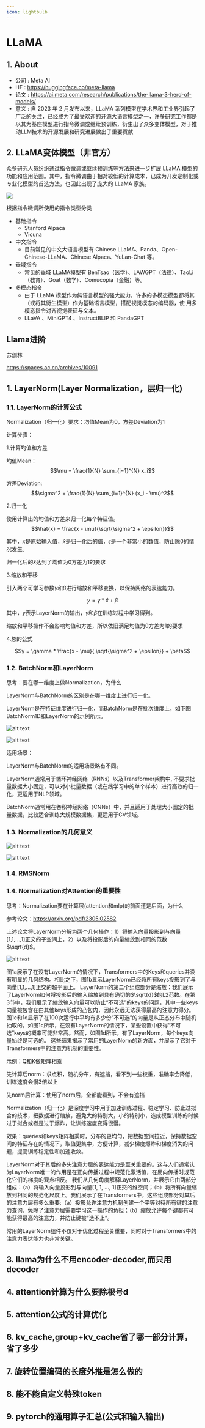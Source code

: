 ```yaml
---
icon: lightbulb
---
```

# LLaMA
## 1. About
- 公司 : Meta AI
- HF : https://huggingface.co/meta-llama
- 论文 : https://ai.meta.com/research/publications/the-llama-3-herd-of-models/
- 意义 : 自 2023 年 2 月发布以来，LLaMA 系列模型在学术界和工业界引起了广泛的关注，已经成为了最受欢迎的开源大语言模型之一，许多研究工作都是以其为基座模型进行指令微调或继续预训练，衍生出了众多变体模型，对于推动LLM技术的开源发展和研究进展做出了重要贡献

## 2. LLaMA变体模型（非官方）
众多研究人员纷纷通过指令微调或继续预训练等方法来进一步扩展 LLaMA 模型的功能和应用范围。其中，指令微调由于相对较低的计算成本，已成为开发定制化或专业化模型的首选方法，也因此出现了庞大的 LLaMA 家族。

![](images/llm_004.png)

根据指令微调所使用的指令类型分类
- 基础指令
    - Stanford Alpaca
    - Vicuna
- 中文指令
    - 目前常见的中文大语言模型有 Chinese LLaMA、Panda、Open-Chinese-LLaMA、Chinese Alpaca、YuLan-Chat 等。
- 垂域指令
    - 常见的垂域 LLaMA模型有 BenTsao（医学）、LAWGPT（法律）、TaoLi（教育）、Goat（数学）、Comucopia（金融）等。
- 多模态指令
    - 由于 LLaMA 模型作为纯语言模型的强大能力，许多的多模态模型都将其（或将其衍生模型）作为基础语言模型，搭配视觉模态的编码器，使
用多模态指令对齐视觉表征与文本。
    - LLaVA 、MiniGPT4 、InstructBLIP 和 PandaGPT


## Llama进阶
苏剑林

https://spaces.ac.cn/archives/10091
## 1. LayerNorm(Layer Normalization，层归一化)  
### 1.1. LayerNorm的计算公式
Normalization（归一化）要求：均值Mean为0，方差Deviation为1

计算步骤：

1.计算均值和方差

均值Mean：
$$\mu = \frac{1}{N} \sum_{i=1}^{N} x_i$$

方差Deviation:
$$\sigma^2 = \frac{1}{N} \sum_{i=1}^{N} (x_i - \mu)^2$$

2.归一化

使用计算出的均值和方差来归一化每个特征值。
$$\hat{x} = \frac{x - \mu}{\sqrt{\sigma^2 + \epsilon}}$$

其中，$x$是原始输入值，$\hat{x}$是归一化后的值，$\epsilon$是一个非常小的数值，防止除0的情况发生。

归一化后的$\hat{x}$达到了均值为0方差为1的要求

3.缩放和平移

引入两个可学习参数$\gamma$和$\beta$进行缩放和平移变换，以保持网络的表达能力。

$$y = \gamma * \hat{x} + \beta$$

其中，$y$表示LayerNorm的输出，$\gamma$和$\beta$在训练过程中学习得到。

缩放和平移操作不会影响均值和方差，所以依旧满足均值为0方差为1的要求

4.总的公式

$$y = \gamma * \frac{x - \mu}{ \sqrt{\sigma^2 + \epsilon}} + \beta$$


### 1.2. BatchNorm和LayerNorm
思考：要在哪一维度上做Normalization，为什么

LayerNorm与BatchNorm的区别是在哪一维度上进行归一化。

LayerNorm是在特征维度进行归一化，而BatchNorm是在批次维度上，如下图BatchNorm1D和LayerNorm的示例所示。

![alt text](images/llama_advanced_batchnorm.png)

![alt text](images/llama_advanced_layernorm.png)

适用场景：

LayerNorm与BatchNorm的适用场景略有不同。

LayerNorm通常用于循环神经网络（RNNs）以及Transformer架构中, 不要求批量数据大小固定，可以对小批量数据（或在线学习中的单个样本）进行高效的归一化，更适用于NLP领域。

BatchNorm通常用在卷积神经网络（CNNs）中，并且适用于处理大小固定的批量数据，比较适合训练大规模数据集，更适用于CV领域。

### 1.3. Normalization的几何意义
![alt text](images/llama_advanced_2d.png)

![alt text](images/llama_advanced_3d.png)
### 1.4. RMSNorm

### 1.4. Normalization对Attention的重要性
思考：Normalization要在计算层(attention和mlp)的前面还是后面，为什么

参考论文：https://arxiv.org/pdf/2305.02582

上述论文将LayerNorm分解为两个几何操作：1）将输入向量投影到与向量[1,1,...,1]正交的子空间上，2）以及将投影后的向量缩放到相同的范数$\sqrt{d}$。

![alt text](images/llama_advanced_norm.png)

图1a展示了在没有LayerNorm的情况下，Transformers中的Keys和queries并没有明显的几何结构。相比之下，图1b显示LayerNorm已经将所有keys投影到了与向量[1,1,...,1]正交的超平面上。
LayerNorm的第二个组成部分是缩放：我们展示了LayerNorm如何将投影后的输入缩放到具有确切的$\sqrt{d}$的L2范数。在第3节中，我们展示了缩放输入向量可以防止“不可选”的keys的问题，其中一些keys向量被包含在由其他keys形成的凸包内，因此永远无法获得最高的注意力得分。图1c和1d显示了在100次运行中平均有多少份“不可选”的向量是从正态分布中随机抽取的。如图1c所示，在没有LayerNorm的情况下，某些设置中获得“不可选”keys的概率可能非常高。然而，如图1d所示，有了LayerNorm，每个keys向量始终是可选的。
这些结果揭示了常用的LayerNorm的新方面，并展示了它对于Transformers中的注意力机制的重要性。

示例：Q和K做矩阵相乘

先计算后norm：求点积，随机分布，有遮挡，看不到一些权重，准确率会降低，训练速度会慢3倍以上

先norm后计算：使用了norm后，全都能看到，不会有遮挡


Normalization（归一化）是深度学习中用于加速训练过程、稳定学习、防止过拟合的技术，把数据进行缩放，避免大的特别大，小的特别小，造成模型训练的时候过于拟合或者是过于爆炸，让训练速度变得很慢。

效果：queries和keys矩阵相乘时，分布的更均匀，把数据空间拉近，保持数据空间的特征存在的情况下，取值更集中，方便计算，减少梯度爆炸和梯度消失的问题，提高训练稳定性和加速收敛。


LayerNorm对于其后的多头注意力层的表达能力是至关重要的。这与人们通常认为LayerNorm唯一的作用是在正向传播过程中规范化激活值，在反向传播时规范化它们的梯度的观点相反。
我们从几何角度解释LayerNorm，并展示它由两部分组成：（a）将输入向量投影到与向量[1, 1, ..., 1]正交的维空间；（b）将所有向量缩放到相同的规范化尺度上。我们展示了在Transformers中，这些组成部分对其后的注意力层有多么重要:（a）投影允许注意力机制创建一个平等对待所有键的注意力查询，免除了注意力层需要学习这一操作的负担；（b）缩放允许每个键都有可能获得最高的注意力，并防止键被“选不上”。

常用的LayerNorm组件不仅对于优化过程至关重要，同时对于Transformers中的注意力表达能力也非常关键。



## 3. llama为什么不用encoder-decoder,而只用decoder

## 4. attention计算为什么要除根号d

## 5. attention公式的计算优化

## 6. kv_cache,group+kv_cache省了哪一部分计算，省了多少

## 7. 旋转位置编码的长度外推是怎么做的

## 8. 能不能自定义特殊token

## 9. pytorch的通用算子汇总(公式和输入输出)

